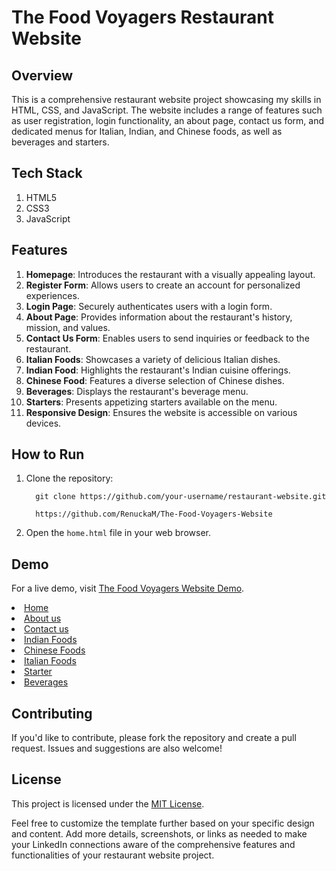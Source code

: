 # The Food Voyagers Restaurant Website 

## Overview

This is a comprehensive restaurant website project showcasing my skills in HTML, CSS, and JavaScript. The website includes a range of features such as user registration, login functionality, an about page, contact us form, and dedicated menus for Italian, Indian, and Chinese foods, as well as beverages and starters.

## Tech Stack

1. HTML5
2. CSS3
3. JavaScript

## Features

1. **Homepage**: Introduces the restaurant with a visually appealing layout.
2. **Register Form**: Allows users to create an account for personalized experiences.
3. **Login Page**: Securely authenticates users with a login form.
4. **About Page**: Provides information about the restaurant's history, mission, and values.
5. **Contact Us Form**: Enables users to send inquiries or feedback to the restaurant.
6. **Italian Foods**: Showcases a variety of delicious Italian dishes.
7. **Indian Food**: Highlights the restaurant's Indian cuisine offerings.
8. **Chinese Food**: Features a diverse selection of Chinese dishes.
9. **Beverages**: Displays the restaurant's beverage menu.
10. **Starters**: Presents appetizing starters available on the menu.
11. **Responsive Design**: Ensures the website is accessible on various devices.

## How to Run

1. Clone the repository:

         git clone https://github.com/your-username/restaurant-website.git
   
         https://github.com/RenuckaM/The-Food-Voyagers-Website

3. Open the `home.html` file in your web browser.
               

## Demo

For a live demo, visit [The Food Voyagers Website Demo](https://renuckam.github.io/The-Food-Voyagers-Website/).

<li class="active"><a href="Home.html">Home</a></li>
<li class="active"><a href="Aboutus.html">About us</a></li>
<li class="active"><a href="Contactus.html">Contact us</a></li>
<li class="active"><a href="IndianFood.html">Indian Foods</a></li>
<li class="active"><a href="ChineeseFood.html">Chinese Foods</a></li>
<li class="active"><a href="ItalianFood.html">Italian Foods</a></li>
<li><a href="Starter.html">Starter</a></li>
<li><a href="Beverages.html">Beverages</a></li>

## Contributing

If you'd like to contribute, please fork the repository and create a pull request. Issues and suggestions are also welcome!

## License

This project is licensed under the [MIT License](LICENSE).


Feel free to customize the template further based on your specific design and content. Add more details, screenshots, or links as needed to make your LinkedIn connections aware of the comprehensive features and functionalities of your restaurant website project.
